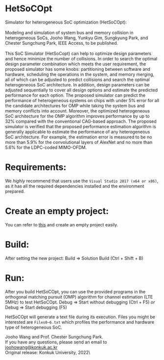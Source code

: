 # HetSoCOpt
Simulator for heterogeneous SoC optimization (HetSoCOpt): \
\
Modeling and simulation of system bus and memory collision in heterogeneous SoCs, Jooho Wang, Yunkyu Gim, Sungkyung Park, and Chester Sungchung Park, IEEE Access, to be published.\
\
This SoC Simulator (HetSoCopt) can help to optimize design parameters and hence minimize the number of collisions. In order to search the optimal design parameter combination which meets the user requirement, the proposed simulator has some knobs: partitioning between software and hardware, scheduling the operations in the system, and memory merging, all of which can be adjusted to predict collisions and search the optimal heterogeneous SoC architecture. In addition, design parameters can be adjusted sequentially to cover all design options and estimate the predicted performance for each option. The proposed simulator can predict the performance of heterogeneous systems on chips with under 5% error for all the candidate architectures for OMP while taking the system bus and memory conflicts into account. Moreover, the optimized heterogeneous SoC architecture for the OMP algorithm improves performance by up to 32% compared with the conventional CAG-based approach. The proposed simulator is verified that the proposed performance estimation algorithm is generally applicable to estimate the performance of any heterogeneous SoC architecture. For example, the estimation error is measured to be no more than 5.9% for the convolutional layers of AlexNet and no more than 5.6% for the LDPC-coded MIMO-OFDM.

Requirements:
=============
We *highly* recommend that users use the `Visual Studio 2017 (x64 or x86)`,
as it has all the required dependencies installed and the environment prepared.

Create an empty project:
=============
You can refer to [this](https://drive.google.com/file/d/1YOwjZA74C_UD5CA0cvvzqUBCzprOdcsw/view?usp=sharing) and create an empty project easily.

Build:
======
After setting the new project:
Build => Solution Build (Ctrl + Shift + B)

Run:
======
After you build HetSoCOpt, you can use the provided programs in the orthogonal matching pursuit (OMP) algorithm for channel estimation (LTE 5MHz) to test HetSoCOpt.
Debug => Start without debugging (Ctrl + F5) *or* Debug => Start debugging (F5)

HetSoCOpt will generate a text file during its execution. Files you might be interested are `Files0~6.txt` which profiles the performance and hardware type of heterogeneous SoC.

Jooho Wang and Prof. Chester Sungchung Park.\
If you have any questions, please send an email to joohowang@konkuk.ac.kr\
Original release: Konkuk University, 2022\
